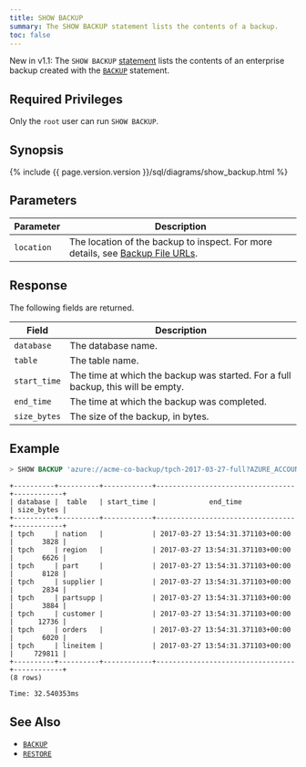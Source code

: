 ```yaml
---
title: SHOW BACKUP
summary: The SHOW BACKUP statement lists the contents of a backup.
toc: false
---
```


<span class="version-tag">New in v1.1:</span> The `SHOW BACKUP` [statement](sql-statements.html) lists the contents of an enterprise backup created with the [`BACKUP`](backup.html) statement.

<div id="toc"></div>

## Required Privileges

Only the `root` user can run `SHOW BACKUP`.

## Synopsis

{% include {{ page.version.version }}/sql/diagrams/show_backup.html %}

## Parameters

Parameter | Description
----------|------------
`location` | The location of the backup to inspect. For more details, see [Backup File URLs](backup.html#backup-file-urls).

## Response

The following fields are returned.

Field | Description
------|------------
`database` | The database name.
`table` | The table name.
`start_time` | The time at which the backup was started. For a full backup, this will be empty.
`end_time` | The time at which the backup was completed.
`size_bytes` | The size of the backup, in bytes.

## Example

~~~ sql
> SHOW BACKUP 'azure://acme-co-backup/tpch-2017-03-27-full?AZURE_ACCOUNT_KEY=hash&AZURE_ACCOUNT_NAME=acme-co';
~~~

~~~
+----------+----------+------------+----------------------------------+------------+
| database |  table   | start_time |             end_time             | size_bytes |
+----------+----------+------------+----------------------------------+------------+
| tpch     | nation   |            | 2017-03-27 13:54:31.371103+00:00 |       3828 |
| tpch     | region   |            | 2017-03-27 13:54:31.371103+00:00 |       6626 |
| tpch     | part     |            | 2017-03-27 13:54:31.371103+00:00 |       8128 |
| tpch     | supplier |            | 2017-03-27 13:54:31.371103+00:00 |       2834 |
| tpch     | partsupp |            | 2017-03-27 13:54:31.371103+00:00 |       3884 |
| tpch     | customer |            | 2017-03-27 13:54:31.371103+00:00 |      12736 |
| tpch     | orders   |            | 2017-03-27 13:54:31.371103+00:00 |       6020 |
| tpch     | lineitem |            | 2017-03-27 13:54:31.371103+00:00 |     729811 |
+----------+----------+------------+----------------------------------+------------+
(8 rows)

Time: 32.540353ms
~~~

## See Also

- [`BACKUP`](backup.html)
- [`RESTORE`](restore.html)

